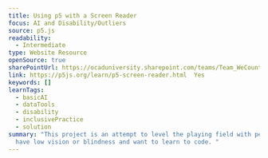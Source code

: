 ```yaml
---
title: Using p5 with a Screen Reader
focus: AI and Disability/Outliers
source: p5.js
readability:
  - Intermediate
type: Website Resource
openSource: true
sharePointUrl: https://ocaduniversity.sharepoint.com/teams/Team_WeCount/Shared%20Documents/Resources%20and%20Tools/Literature%20(curated)/NYU%20Ability%20Project.pdf
link: https://p5js.org/learn/p5-screen-reader.html	Yes
keywords: []
learnTags:
  - basicAI
  - dataTools
  - disability
  - inclusivePractice
  - solution
summary: "This project is an attempt to level the playing field with people who
  have low vision or blindness and want to learn to code. "
---
```

